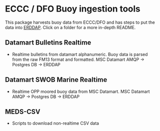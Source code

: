 # ECCC / DFO Buoy ingestion tools

This package harvests buoy data from ECCC/DFO and has steps to put the data into [ERDDAP](https://data.cioospacific.ca/erddap). Click on a folder for a more in-depth README.

## Datamart Bulletins Realtime

- Realtime bulletins from datamart alphanumeric. Buoy data is parsed from the raw FM13 format and formatted. MSC Datamart AMQP -> Postgres DB -> ERDDAP

## Datamart SWOB Marine Realtime

- Realtime OPP moored buoy data from MSC Datamart. MSC Datamart AMQP -> Postgres DB -> ERDDAP

## MEDS-CSV

- Scripts to download non-realtime CSV data

